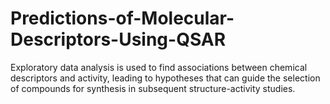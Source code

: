 # Predictions-of-Molecular-Descriptors-Using-QSAR
Exploratory data analysis is used to find associations between chemical descriptors and activity, leading to hypotheses that can guide the selection of compounds for synthesis in subsequent structure-activity studies.
